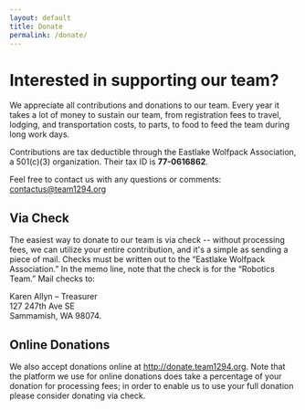 ```yaml
---
layout: default
title: Donate
permalink: /donate/
---
```


# Interested in supporting our team?

We appreciate all contributions and donations to our team. Every year it takes a lot of money to sustain our team, from registration fees
to travel, lodging, and transportation costs, to parts, to food to feed the team during long work days.

Contributions are tax deductible through the Eastlake Wolfpack Association, a 501(c)(3) organization. Their tax ID is **77-0616862**.

Feel free to contact us with any questions or comments: <contactus@team1294.org>

## Via Check

The easiest way to donate to our team is via check -- without processing fees, we can utilize your entire contribution, and it's a simple as sending a piece of mail. Checks must be written out to the “Eastlake Wolfpack Association.” In the memo line, note that the check is for the “Robotics Team.” Mail checks to:

Karen Allyn – Treasurer<br>
127 247th Ave SE<br>
Sammamish, WA 98074.


## Online Donations

We also accept donations online at <http://donate.team1294.org>. Note that the platform we use for online donations does take a percentage of your donation for processing fees; in order to enable us to use your full donation please consider donating via check.
